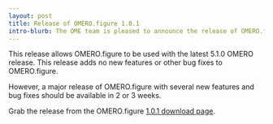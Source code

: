 ```yaml
---
layout: post
title: Release of OMERO.figure 1.0.1
intro-blurb: The OME team is pleased to announce the release of OMERO.figure 1.0.1.
---
```

This release allows OMERO.figure to be used with the latest 5.1.0 OMERO release.
This release adds no new features or other bug fixes to OMERO.figure.

However, a major release of OMERO.figure with several new features and bug fixes
should be available in 2 or 3 weeks.

Grab the release from the OMERO.figure [1.0.1 download page](https://downloads.openmicroscopy.org/figure/1.0.1/).

